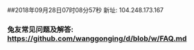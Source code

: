 ##2018年09月28日07时08分57秒 新址: 104.248.173.167
### 兔友常见问题及解答: https://github.com/wanggonging/d/blob/w/FAQ.md
